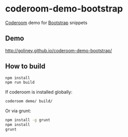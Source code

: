 # coderoom-demo-bootstrap
[Coderoom](https://github.com/goliney/coderoom) demo for [Bootstrap](http://getbootstrap.com/) snippets

## Demo
http://goliney.github.io/coderoom-demo-bootstrap/

## How to build
```sh
npm install
npm run build
```

If coderoom is installed globally:

```sh
coderoom demo/ build/
```

Or via grunt:

```sh
npm install -g grunt
npm install
grunt
```